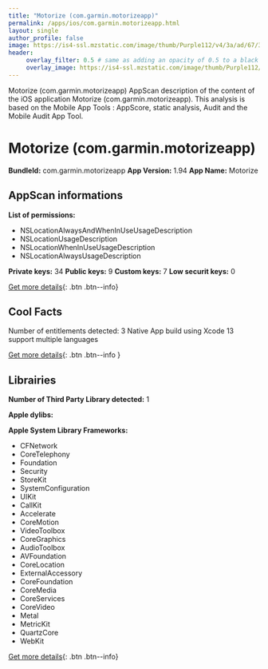 ```yaml
---
title: "Motorize (com.garmin.motorizeapp)"
permalink: /apps/ios/com.garmin.motorizeapp.html
layout: single
author_profile: false
image: https://is4-ssl.mzstatic.com/image/thumb/Purple112/v4/3a/ad/67/3aad67fc-d037-f099-4e44-b4577aa7d5ad/AppIcon-1x_U007emarketing-0-7-0-85-220.png/512x512bb.jpg
header: 
     overlay_filter: 0.5 # same as adding an opacity of 0.5 to a black background
     overlay_image: https://is4-ssl.mzstatic.com/image/thumb/Purple112/v4/3a/ad/67/3aad67fc-d037-f099-4e44-b4577aa7d5ad/AppIcon-1x_U007emarketing-0-7-0-85-220.png/512x512bb.jpg
---
```

Motorize (com.garmin.motorizeapp) AppScan description of the content of the iOS application Motorize (com.garmin.motorizeapp). This analysis is based on the Mobile App Tools : AppScore, static analysis, Audit and the Mobile Audit App Tool.

# Motorize (com.garmin.motorizeapp)

**BundleId:** com.garmin.motorizeapp
**App Version:** 1.94
**App Name:** Motorize


## AppScan informations 

**List of permissions:** 
- NSLocationAlwaysAndWhenInUseUsageDescription
- NSLocationUsageDescription
- NSLocationWhenInUseUsageDescription
- NSLocationAlwaysUsageDescription
  
  
**Private keys:** 34
**Public keys:** 9
**Custom keys:** 7
**Low securit keys:** 0
  
[Get more details](/pricing.html){: .btn .btn--info}

## Cool Facts

Number of entitlements detected: 3
Native App
build using Xcode 13
support multiple languages
  
[Get more details](/pricing.html){: .btn .btn--info }

## Librairies 
**Number of Third Party Library detected:** 1


**Apple dylibs:**


**Apple System Library Frameworks:**
- CFNetwork
- CoreTelephony
- Foundation
- Security
- StoreKit
- SystemConfiguration
- UIKit
- CallKit
- Accelerate
- CoreMotion
- VideoToolbox
- CoreGraphics
- AudioToolbox
- AVFoundation
- CoreLocation
- ExternalAccessory
- CoreFoundation
- CoreMedia
- CoreServices
- CoreVideo
- Metal
- MetricKit
- QuartzCore
- WebKit


  
[Get more details](/pricing.html){: .btn .btn--info}

